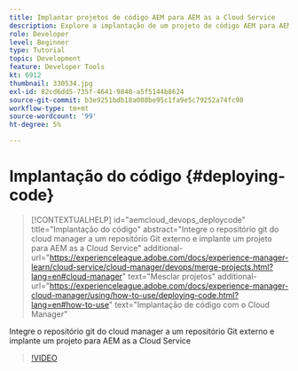 ```yaml
---
title: Implantar projetos de código AEM para AEM as a Cloud Service
description: Explore a implantação de um projeto de código AEM para AEM as a Cloud Service usando o Cloud Manager.
role: Developer
level: Beginner
type: Tutorial
topic: Development
feature: Developer Tools
kt: 6912
thumbnail: 330534.jpg
exl-id: 82cd6dd5-735f-4641-9848-a5f5144b8624
source-git-commit: b3e9251bdb18a008be95c1fa9e5c79252a74fc98
workflow-type: tm+mt
source-wordcount: '99'
ht-degree: 5%

---
```


# Implantação do código {#deploying-code}

>[!CONTEXTUALHELP]
>id="aemcloud_devops_deploycode"
>title="Implantação do código"
>abstract="Integre o repositório git do cloud manager a um repositório Git externo e implante um projeto para AEM as a Cloud Service"
>additional-url="https://experienceleague.adobe.com/docs/experience-manager-learn/cloud-service/cloud-manager/devops/merge-projects.html?lang=en#cloud-manager" text="Mesclar projetos"
>additional-url="https://experienceleague.adobe.com/docs/experience-manager-cloud-manager/using/how-to-use/deploying-code.html?lang=en#how-to-use" text="Implantação de código com o Cloud Manager"

Integre o repositório git do cloud manager a um repositório Git externo e implante um projeto para AEM as a Cloud Service

>[!VIDEO](https://video.tv.adobe.com/v/330534?quality=12&learn=on)
